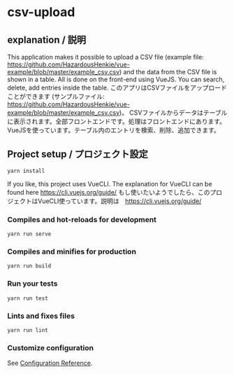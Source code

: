 # csv-upload

## explanation / 説明
This application makes it possible to upload a CSV file (example file: https://github.com/HazardousHenkie/vue-example/blob/master/example_csv.csv) and the data from the CSV file is shown in a table. All is done on the front-end using VueJS. You can search, delete, add entries inside the table. 
このアプリはCSVファイルをアップロードことができます (サンプルファイル: https://github.com/HazardousHenkie/vue-example/blob/master/example_csv.csv)。
CSVファイルからデータはテーブルに表示されます。全部フロントエンドです。処理はフロントエンドにあります。VueJSを使っています。テーブル内のエントリを検索、削除、追加できます。

## Project setup / プロジェクト設定
```
yarn install

```

If you like, this project uses VueCLI. The explanation for VueCLI can be found here https://cli.vuejs.org/guide/
もし使いたいようでしたら、このプロジェクトはVueCLI使っています。説明は　https://cli.vuejs.org/guide/


### Compiles and hot-reloads for development
```
yarn run serve
```

### Compiles and minifies for production
```
yarn run build
```

### Run your tests
```
yarn run test
```

### Lints and fixes files
```
yarn run lint
```

### Customize configuration
See [Configuration Reference](https://cli.vuejs.org/config/).
